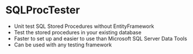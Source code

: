 # SQLProcTester
* Unit test SQL Stored Procedures without EntityFramework
* Test the stored procedures in your existing database
* Faster to set up and easier to use than Microsoft SQL Server Data Tools
* Can be used with any testing framework






